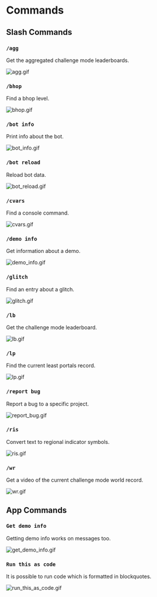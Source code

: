# Commands

## Slash Commands

### `/agg`

Get the aggregated challenge mode leaderboards.

![agg.gif](./images/agg.gif)

### `/bhop`

Find a bhop level.

![bhop.gif](./images/bhop.gif)

### `/bot info`

Print info about the bot.

![bot_info.gif](./images/bot_info.gif)

### `/bot reload`

Reload bot data.

![bot_reload.gif](./images/bot_reload.gif)

### `/cvars`

Find a console command.

![cvars.gif](./images/cvars.gif)

### `/demo info`

Get information about a demo.

![demo_info.gif](./images/demo_info.gif)

### `/glitch`

Find an entry about a glitch.

![glitch.gif](./images/glitch.gif)

### `/lb`

Get the challenge mode leaderboard.

![lb.gif](./images/lb.gif)

### `/lp`

Find the current least portals record.

![lp.gif](./images/lp.gif)

### `/report bug`

Report a bug to a specific project.

![report_bug.gif](./images/report_bug.gif)

### `/ris`

Convert text to regional indicator symbols.

![ris.gif](./images/ris.gif)

### `/wr`

Get a video of the current challenge mode world record.

![wr.gif](./images/wr.gif)

## App Commands

### `Get demo info`

Getting demo info works on messages too.

![get_demo_info.gif](./images/get_demo_info.gif)

### `Run this as code`

It is possible to run code which is formatted in blockquotes.

![run_this_as_code.gif](./images/run_this_as_code.gif)
